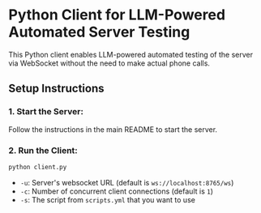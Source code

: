 # Python Client for LLM-Powered Automated Server Testing

This Python client enables LLM-powered automated testing of the server via WebSocket without the need to make actual phone calls.

## Setup Instructions

### 1. **Start the Server:**

Follow the instructions in the main README to start the server.

### 2. **Run the Client:**

```sh
python client.py
```

- `-u`: Server's websocket URL (default is `ws://localhost:8765/ws`)
- `-c`: Number of concurrent client connections (default is `1`)
- `-s`: The script from `scripts.yml` that you want to use
